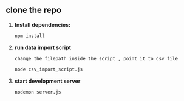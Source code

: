 
## clone the repo

1. **Install dependencies:**

   ```bash
   npm install
   ```
2. **run data import script**

    ```
    change the filepath inside the script , point it to csv file
    ```
   ```bash
   node csv_import_script.js
   ```

3. **start development server**

   ```bash
   nodemon server.js
     ```

